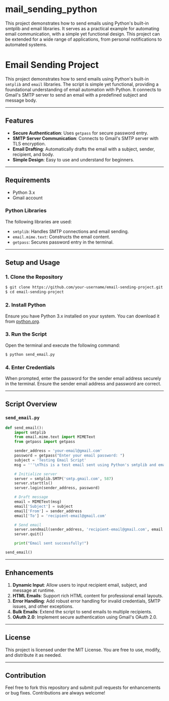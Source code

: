 # mail_sending_python
This project demonstrates how to send emails using Python's built-in smtplib and email libraries. It serves as a practical example for automating email communication, with a simple yet functional design. This project can be extended for a wide range of applications, from personal notifications to automated systems.
# Email Sending Project

This project demonstrates how to send emails using Python's built-in `smtplib` and `email` libraries. The script is simple yet functional, providing a foundational understanding of email automation with Python. It connects to Gmail's SMTP server to send an email with a predefined subject and message body.

---

## Features

- **Secure Authentication**: Uses `getpass` for secure password entry.
- **SMTP Server Communication**: Connects to Gmail's SMTP server with TLS encryption.
- **Email Drafting**: Automatically drafts the email with a subject, sender, recipient, and body.
- **Simple Design**: Easy to use and understand for beginners.

---

## Requirements

- Python 3.x
- Gmail account

### Python Libraries

The following libraries are used:

- `smtplib`: Handles SMTP connections and email sending.
- `email.mime.text`: Constructs the email content.
- `getpass`: Secures password entry in the terminal.

---

## Setup and Usage

### 1. Clone the Repository
```bash
$ git clone https://github.com/your-username/email-sending-project.git
$ cd email-sending-project
```

### 2. Install Python
Ensure you have Python 3.x installed on your system. You can download it from [python.org](https://www.python.org/downloads/).

### 3. Run the Script

Open the terminal and execute the following command:

```bash
$ python send_email.py
```

### 4. Enter Credentials

When prompted, enter the password for the sender email address securely in the terminal. Ensure the sender email address and password are correct.

---

## Script Overview

### `send_email.py`

```python
def send_email():
    import smtplib
    from email.mime.text import MIMEText
    from getpass import getpass

    sender_address = 'your-email@gmail.com'
    password = getpass("Enter your email password: ")
    subject = 'Testing Email Script'
    msg = '''\nThis is a test email sent using Python's smtplib and email libraries.\n'''

    # Initialize server
    server = smtplib.SMTP('smtp.gmail.com', 587)
    server.starttls()
    server.login(sender_address, password)

    # Draft message
    email = MIMEText(msg)
    email['Subject'] = subject
    email['From'] = sender_address
    email['To'] = 'recipient-email@gmail.com'

    # Send email
    server.sendmail(sender_address, 'recipient-email@gmail.com', email.as_string())
    server.quit()

    print("Email sent successfully!")

send_email()
```

---

## Enhancements

1. **Dynamic Input**: Allow users to input recipient email, subject, and message at runtime.
2. **HTML Emails**: Support rich HTML content for professional email layouts.
3. **Error Handling**: Add robust error handling for invalid credentials, SMTP issues, and other exceptions.
4. **Bulk Emails**: Extend the script to send emails to multiple recipients.
5. **OAuth 2.0**: Implement secure authentication using Gmail's OAuth 2.0.

---

## License

This project is licensed under the MIT License. You are free to use, modify, and distribute it as needed.

---

## Contribution

Feel free to fork this repository and submit pull requests for enhancements or bug fixes. Contributions are always welcome!

